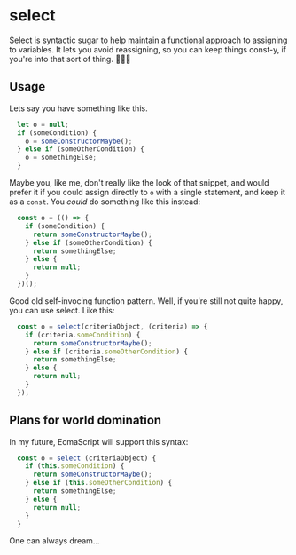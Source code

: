 # select
Select is syntactic sugar to help maintain a functional approach to assigning to variables. It lets you avoid reassigning, so you can keep things const-y, if you're into that sort of thing. 🤷🏽‍♀️

## Usage

Lets say you have something like this.
```js
  let o = null;
  if (someCondition) {
    o = someConstructorMaybe();
  } else if (someOtherCondition) {
    o = somethingElse;
  }
```

Maybe you, like me, don't really like the look of that snippet, and would prefer it if you could assign directly to `o` with a single statement, and keep it as a `const`. You *could* do something like this instead:
```js
  const o = (() => {
    if (someCondition) {
      return someConstructorMaybe();
    } else if (someOtherCondition) {
      return somethingElse;
    } else {
      return null;
    }
  })();
```
Good old self-invocing function pattern. Well, if you're still not quite happy, you can use select. Like this:
```js
  const o = select(criteriaObject, (criteria) => {
    if (criteria.someCondition) {
      return someConstructorMaybe();
    } else if (criteria.someOtherCondition) {
      return somethingElse;
    } else {
      return null;
    }
  });
```

## Plans for world domination

In my future, EcmaScript will support this syntax:
```js
  const o = select (criteriaObject) {
    if (this.someCondition) {
      return someConstructorMaybe();
    } else if (this.someOtherCondition) {
      return somethingElse;
    } else {
      return null;
    }
  }
```

One can always dream...
